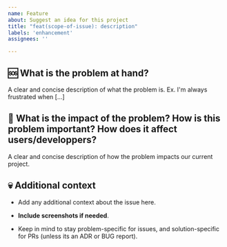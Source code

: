 ```yaml
---
name: Feature
about: Suggest an idea for this project
title: "feat(scope-of-issue): description"
labels: 'enhancement'
assignees: ''

---
```


## 🆘 **What is the problem at hand?**

A clear and concise description of what the problem is. Ex. I'm always frustrated when [...]

## 🚀 **What is the impact of the problem? How is this problem important? How does it affect users/developpers?**

A clear and concise description of how the problem impacts our current project.

## 💀 **Additional context**

- Add any additional context about the issue here.

- **Include screenshots if needed**.

- Keep in mind to stay problem-specific for issues, and solution-specific for PRs (unless its an ADR or BUG report).

